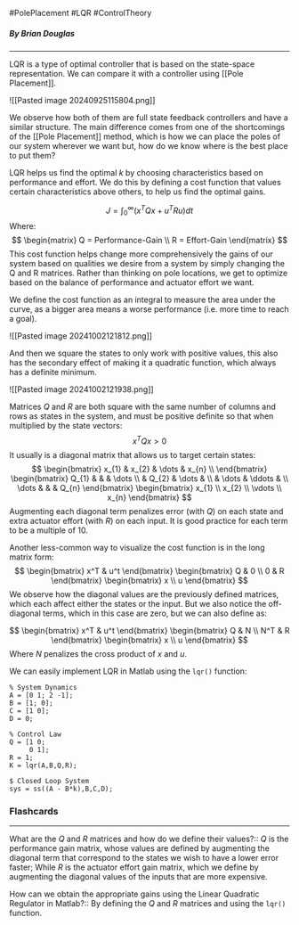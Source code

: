#PolePlacement  #LQR #ControlTheory 
##### By Brian Douglas
---
LQR is a type of optimal controller that is based on the state-space representation.  We can compare it with a controller using [[Pole Placement]]. 

![[Pasted image 20240925115804.png]]

We observe how both of them are full state feedback controllers and have a similar structure. The main difference comes from one of the shortcomings of the [[Pole Placement]] method, which is how we can place the poles of our system wherever we want but, how do we know where is the best place to put them?

LQR helps us find the optimal $k$ by choosing characteristics based on performance and effort. We do this by defining a cost function that values certain characteristics above others, to help us find the optimal gains.

$$
J = \int_{0}^\infty (x^TQx + u^TRu)dt 
$$
Where:
$$
\begin{matrix}
Q = Performance-Gain \\
R = Effort-Gain 
\end{matrix}
$$
This cost function helps change more comprehensively the gains of our system based on qualities we desire from a system by simply changing the Q and R matrices. Rather than thinking on pole locations, we get to optimize based on the balance of performance and actuator effort we want.

We define the cost function as an integral to measure the area under the curve, as a bigger area means a worse performance (i.e. more time to reach a goal).

![[Pasted image 20241002121812.png]]

And then we square the states to only work with positive values, this also has the secondary effect of making it a quadratic function, which always has a definite minimum.

![[Pasted image 20241002121938.png]]

Matrices $Q$ and $R$ are both square with the same number of columns and rows as states in the system, and must be positive definite so that when multiplied by the state vectors:
$$x^TQx>0$$
It usually is a diagonal matrix that allows us to target certain states:
$$
\begin{bmatrix}
x_{1} & x_{2}  & \dots  & x_{n}  \\
\end{bmatrix}
\begin{bmatrix}
Q_{1} &  & & \dots \\
 & Q_{2} & \dots  &  \\
& \dots & \ddots & \\
\dots &  & & Q_{n}
\end{bmatrix}
\begin{bmatrix}
x_{1} \\
x_{2} \\
\vdots \\
x_{n}
\end{bmatrix}
$$
Augmenting each diagonal term penalizes error (with $Q$) on each state and extra actuator effort (with $R$) on each input. It is good practice for each term to be a multiple of 10.

Another less-common way to visualize the cost function is in the long matrix form:
$$
\begin{bmatrix}
x^T & u^t
\end{bmatrix}
\begin{bmatrix}
Q & 0 \\
0 & R
\end{bmatrix}
\begin{bmatrix}
x \\
u
\end{bmatrix}
$$
We observe how the diagonal values are the previously defined matrices, which each affect either the states or the input. But we also notice the off-diagonal terms, which in this case are zero, but we can also define as:

$$
\begin{bmatrix}
x^T & u^t
\end{bmatrix}
\begin{bmatrix}
Q & N \\
N^T & R
\end{bmatrix}
\begin{bmatrix}
x \\
u
\end{bmatrix}
$$
Where $N$ penalizes the cross product of $x$ and $u$.

We can easily implement LQR in Matlab using the `lqr()` function:
```
% System Dynamics
A = [0 1; 2 -1];
B = [1; 0];
C = [1 0];
D = 0;

% Control Law
Q = [1 0;
	 0 1];
R = 1;
K = lqr(A,B,Q,R);

$ Closed Loop System
sys = ss((A - B*k),B,C,D);
```

### Flashcards
---
What are the $Q$ and $R$ matrices and how do we define their values?:: $Q$ is the performance gain matrix, whose values are defined by augmenting the diagonal term that correspond to the states we wish to have a lower error faster; While $R$ is the actuator effort gain matrix, which we define by augmenting the diagonal values of the inputs that are more expensive.

How can we obtain the appropriate gains using the Linear Quadratic Regulator in Matlab?:: By defining the $Q$ and $R$ matrices and using the `lqr()` function.

